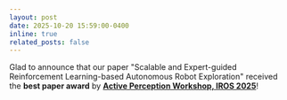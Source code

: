 ```yaml
---
layout: post
date: 2025-10-20 15:59:00-0400
inline: true
related_posts: false
---
```

Glad to announce that our paper "Scalable and Expert-guided Reinforcement Learning-based Autonomous Robot Exploration" received the **best paper award** by [**Active Perception Workshop, IROS 2025**](https://activep-ws.github.io/index.html)!
